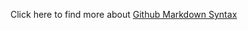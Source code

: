 Click here to find more about [Github Markdown Syntax](https://docs.github.com/en/github/writing-on-github/basic-writing-and-formatting-syntax)